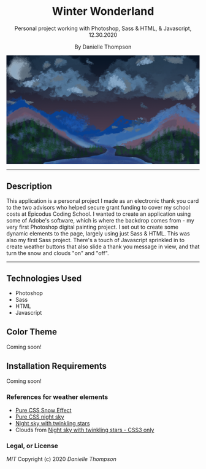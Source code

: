 <div align="center">

# Winter Wonderland

</div>
<p align="center">Personal project working with Photoshop, Sass & HTML, & Javascript, 12.30.2020</p>
<p align="center">By Danielle Thompson</p>
<img align="center" src="./assets/images/Nighttime-Mtns.png" alt="Photoshop painting depicting a nighttime setting in a forested mountain area.">

---

## Description

This application is a personal project I made as an electronic thank you card to the two advisors who helped secure grant funding to cover my school costs at Epicodus Coding School. I wanted to create an application using some of Adobe's software, which is where the backdrop comes from - my very first Photoshop digital painting project. I set out to create some dynamic elements to the page, largely using just Sass & HTML. This was also my first Sass project. There's a touch of Javascript sprinkled in to create weather buttons that also slide a thank you message in view, and that turn the snow and clouds "on" and "off".

---

## Technologies Used

- Photoshop
- Sass
- HTML
- Javascript

## Color Theme

Coming soon!

## Installation Requirements

Coming soon!

### References for weather elements

- [Pure CSS Snow Effect](https://redstapler.co/pure-css-snow-fall-effect/)
- [Pure CSS night sky](https://codepen.io/ianfhunter1/pen/oNgOzrg)
- [Night sky with twinkling stars](https://www.script-tutorials.com/night-sky-with-twinkling-stars/)
- Clouds from [Night sky with twinkling stars - CSS3 only](https://codepen.io/stealy/pen/zYxXpza)

### Legal, or License
_MIT_ Copyright (c) 2020 *_Danielle Thompson_*
